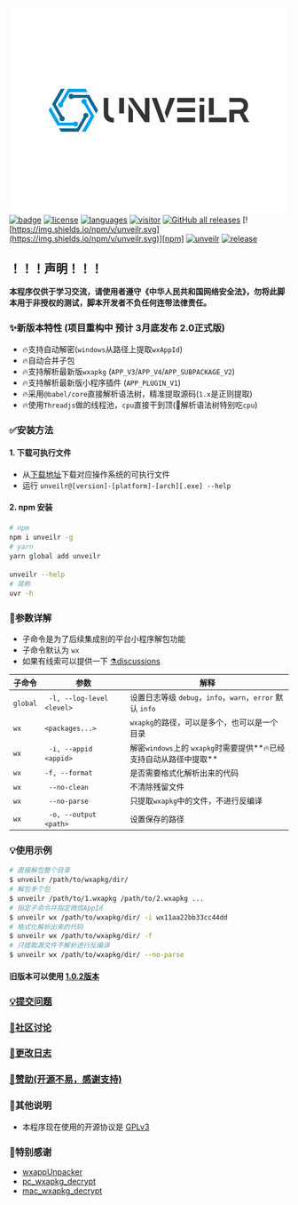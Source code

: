 ![logo](./images/logo.svg)<br>
[![badge](https://img.shields.io/badge/r3x5ur-unveilr-red)][repo]
[![license](https://img.shields.io/github/license/r3x5ur/unveilr?v=2)][repo]
[![languages](https://img.shields.io/github/languages/top/r3x5ur/unveilr)][repo]
[![visitor](https://visitor-badge.glitch.me/badge?page_id=https://github.com/r3x5ur/unveilr)][repo]
[![GitHub all releases](https://img.shields.io/github/downloads/r3x5ur/unveilr/total)][release]
[![https://img.shields.io/npm/v/unveilr.svg](https://img.shields.io/npm/v/unveilr.svg)][npm]
[![unveilr](https://img.shields.io/npm/dt/unveilr.svg)][npm]
[![release](https://github.com/r3x5ur/unveilr/actions/workflows/release.yml/badge.svg?event=push)][release]
## ！！！声明！！！
**本程序仅供于学习交流，请使用者遵守《中华人民共和国网络安全法》，勿将此脚本用于非授权的测试，脚本开发者不负任何连带法律责任。**

### ✨新版本特性 (项目重构中 预计 3月底发布 2.0正式版)
- 🔥支持自动解密(`windows`从路径上提取`wxAppId`)
- 🔥自动合并子包
- 🔥支持解析最新版`wxapkg` (`APP_V3`/`APP_V4`/`APP_SUBPACKAGE_V2`)
- 🔥支持解析最新版小程序插件 (`APP_PLUGIN_V1`)
- 🔥采用`@babel/core`直接解析语法树，精准提取源码(`1.x`是正则提取)
- 🔥使用`Threadjs`做的线程池，`cpu`直接干到顶(🤡解析语法树特别吃`cpu`)

### ✅安装方法
#### 1. 下载可执行文件
- 从[下载地址][release]下载对应操作系统的可执行文件
- 运行 `unveilr@[version]-[platform]-[arch][.exe] --help`
#### 2. npm 安装
```bash
# npm
npm i unveilr -g
# yarn
yarn global add unveilr

unveilr --help
# 简称
uvr -h
```

### 📝参数详解
- 子命令是为了后续集成别的平台小程序解包功能
- 子命令默认为 `wx`
- 如果有线索可以提供一下 [⚗️discussions](https://github.com/r3x5ur/unveilr/discussions/24)

| 子命令      | 参数                         | 解释                                             |
|----------|----------------------------|------------------------------------------------|
| `global` | ` -l, --log-level <level>` | 设置日志等级 `debug`，`info`，`warn`，`error` 默认 `info` |
| `wx`     | `<packages...>`            | `wxapkg`的路径，可以是多个，也可以是一个目录                     |
| `wx`     | ` -i, --appid <appid>`     | 解密`windows`上的 `wxapkg`时需要提供**🔥已经支持自动从路径中提取**  |
| `wx`     | `-f, --format`             | 是否需要格式化解析出来的代码                                 |
| `wx`     | ` --no-clean`              | 不清除残留文件                                        |
| `wx`     | ` --no-parse`              | 只提取`wxapkg`中的文件，不进行反编译                         |
| `wx`     | ` -o, --output <path>`     | 设置保存的路径                                        |

### 💡使用示例
```bash
# 直接解包整个目录
$ unveilr /path/to/wxapkg/dir/
# 解包多个包
$ unveilr /path/to/1.wxapkg /path/to/2.wxapkg ...
# 指定子命令并指定微信AppId
$ unveilr wx /path/to/wxapkg/dir/ -i wx11aa22bb33cc44dd
# 格式化解析出来的代码
$ unveilr wx /path/to/wxapkg/dir/ -f
# 只提取源文件不解析进行反编译
$ unveilr wx /path/to/wxapkg/dir/ --no-parse
```

#### 旧版本可以使用 [1.0.2版本](https://github.com/r3x5ur/unveilr/releases/tag/v1.0.2)
### [:bulb:提交问题](https://github.com/r3x5ur/wxapkg-unpacker/issues)
### [:triangular_flag_on_post:社区讨论](https://github.com/r3x5ur/unveilr/discussions)
### [:memo:更改日志](https://github.com/r3x5ur/wxapkg-unpacker/blob/master/CHANGELOG.md)
### [:money_with_wings:赞助(开源不易，感谢支持)](https://github.com/r3x5ur/wxapkg-unpacker/blob/master/CONTRIBUTING.md)
### 💬其他说明
- 本程序现在使用的开源协议是 [GPLv3](https://www.gnu.org/licenses/gpl-3.0.html)
### 🍻特别感谢
- [wxappUnpacker](https://github.com/qwerty472123/wxappUnpacker)
- [pc_wxapkg_decrypt](https://github.com/BlackTrace/pc_wxapkg_decrypt)
- [mac_wxapkg_decrypt](https://github.com/TinyNiko/mac_wxapkg_decrypt)

[repo]:https://github.com/r3x5ur/unveilr
[npm]:https://www.npmjs.com/package/unveilr
[release]:https://github.com/r3x5ur/unveilr/releases
